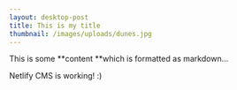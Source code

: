 ```yaml
---
layout: desktop-post
title: This is my title
thumbnail: /images/uploads/dunes.jpg
---
```


This is some **content **which is formatted as markdown…

Netlify CMS is working! :)